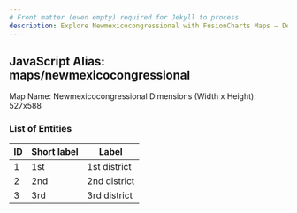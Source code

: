 ```yaml
---
# Front matter (even empty) required for Jekyll to process
description: Explore Newmexicocongressional with FusionCharts Maps – Detailed features for seamless integration. Try now & enhance your data visualization today! 
---
```


## JavaScript Alias: maps/newmexicocongressional

Map Name: Newmexicocongressional
Dimensions (Width x Height): 527x588





### List of Entities

ID | Short label | Label
---|---|---|
1|1st|1st district
2|2nd|2nd district
3|3rd|3rd district

